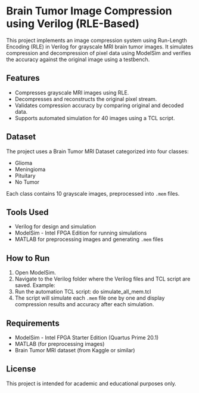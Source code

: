 # Brain Tumor Image Compression using Verilog (RLE-Based)

This project implements an image compression system using Run-Length Encoding (RLE) in Verilog for grayscale MRI brain tumor images. It simulates compression and decompression of pixel data using ModelSim and verifies the accuracy against the original image using a testbench.

## Features

- Compresses grayscale MRI images using RLE.
- Decompresses and reconstructs the original pixel stream.
- Validates compression accuracy by comparing original and decoded data.
- Supports automated simulation for 40 images using a TCL script.

## Dataset

The project uses a Brain Tumor MRI Dataset categorized into four classes:
- Glioma
- Meningioma
- Pituitary
- No Tumor

Each class contains 10 grayscale images, preprocessed into `.mem` files.

## Tools Used

- Verilog for design and simulation
- ModelSim - Intel FPGA Edition for running simulations
- MATLAB for preprocessing images and generating `.mem` files

## How to Run

1. Open ModelSim.
2. Navigate to the Verilog folder where the Verilog files and TCL script are saved. Example:
3. Run the automation TCL script:
   do simulate_all_mem.tcl
4. The script will simulate each `.mem` file one by one and display compression results and accuracy after each simulation.

## Requirements

- ModelSim - Intel FPGA Starter Edition (Quartus Prime 20.1)
- MATLAB (for preprocessing images)
- Brain Tumor MRI dataset (from Kaggle or similar)

## License

This project is intended for academic and educational purposes only.

